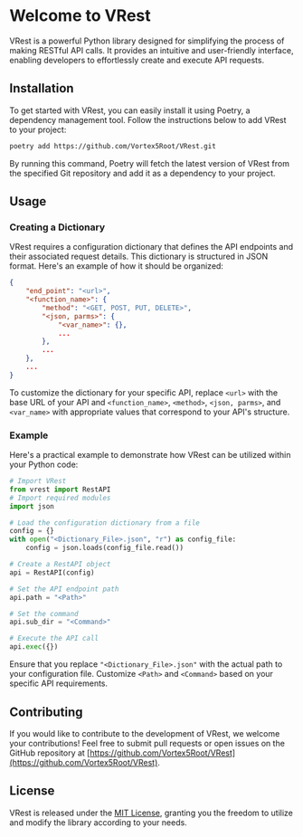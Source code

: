 # Welcome to VRest

VRest is a powerful Python library designed for simplifying the process of making RESTful API calls. It provides an intuitive and user-friendly interface, enabling developers to effortlessly create and execute API requests.

## Installation

To get started with VRest, you can easily install it using Poetry, a dependency management tool. Follow the instructions below to add VRest to your project:

```bash
poetry add https://github.com/Vortex5Root/VRest.git
```

By running this command, Poetry will fetch the latest version of VRest from the specified Git repository and add it as a dependency to your project.

## Usage

### Creating a Dictionary

VRest requires a configuration dictionary that defines the API endpoints and their associated request details. This dictionary is structured in JSON format. Here's an example of how it should be organized:

```json
{
    "end_point": "<url>",
    "<function_name>": {
        "method": "<GET, POST, PUT, DELETE>",
        "<json, parms>": {
            "<var_name>": {},
            ...
        },
        ...
    },
    ...
}
```

To customize the dictionary for your specific API, replace `<url>` with the base URL of your API and `<function_name>`, `<method>`, `<json, parms>`, and `<var_name>` with appropriate values that correspond to your API's structure.

### Example

Here's a practical example to demonstrate how VRest can be utilized within your Python code:

```python
# Import VRest
from vrest import RestAPI
# Import required modules
import json

# Load the configuration dictionary from a file
config = {}
with open("<Dictionary_File>.json", "r") as config_file:
    config = json.loads(config_file.read())

# Create a RestAPI object
api = RestAPI(config)

# Set the API endpoint path
api.path = "<Path>"

# Set the command
api.sub_dir = "<Command>"

# Execute the API call
api.exec({})
```

Ensure that you replace `"<Dictionary_File>.json"` with the actual path to your configuration file. Customize `<Path>` and `<Command>` based on your specific API requirements.

## Contributing

If you would like to contribute to the development of VRest, we welcome your contributions! Feel free to submit pull requests or open issues on the GitHub repository at [https://github.com/Vortex5Root/VRest](https://github.com/Vortex5Root/VRest).

## License

VRest is released under the [MIT License](https://opensource.org/licenses/MIT), granting you the freedom to utilize and modify the library according to your needs.
